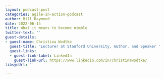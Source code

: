 ```yaml
---
layout: podcast-post
categories: agile-in-action-podcast
author: Bill Raymond
date: 2022-06-14
title: What it means to become nimble
twitter-text: ''
guest-details:
- guest-name: Christina Wodtke
  guest-title: 'Lecturer at Stanford University, Author, and Speaker '
  guest-links:
  - guest-link-label: LinkedIn
    guest-link-url: https://www.linkedin.com/in/christinawodtke/
libsynUrl: ''

---
```

